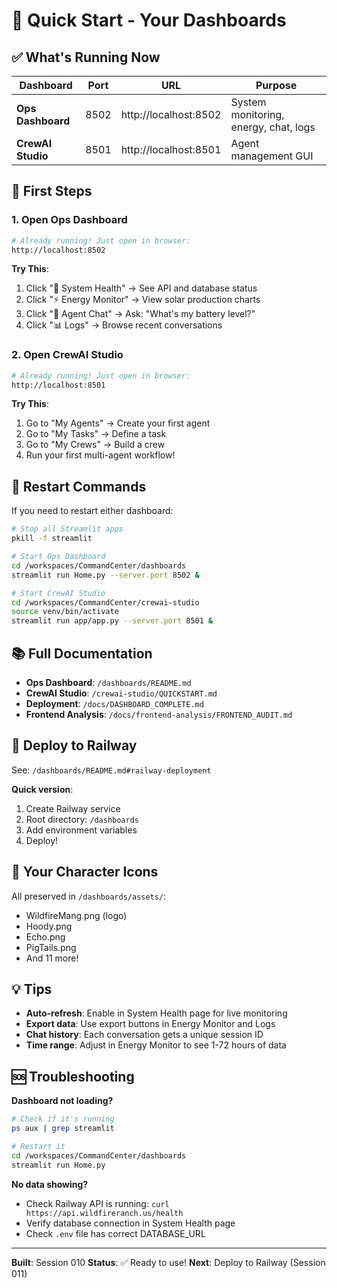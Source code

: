 # 🚀 Quick Start - Your Dashboards

## ✅ What's Running Now

| Dashboard | Port | URL | Purpose |
|-----------|------|-----|---------|
| **Ops Dashboard** | 8502 | http://localhost:8502 | System monitoring, energy, chat, logs |
| **CrewAI Studio** | 8501 | http://localhost:8501 | Agent management GUI |

## 🎯 First Steps

### 1. Open Ops Dashboard
```bash
# Already running! Just open in browser:
http://localhost:8502
```

**Try This**:
1. Click "🏥 System Health" → See API and database status
2. Click "⚡ Energy Monitor" → View solar production charts
3. Click "🤖 Agent Chat" → Ask: "What's my battery level?"
4. Click "📊 Logs" → Browse recent conversations

### 2. Open CrewAI Studio
```bash
# Already running! Just open in browser:
http://localhost:8501
```

**Try This**:
1. Go to "My Agents" → Create your first agent
2. Go to "My Tasks" → Define a task
3. Go to "My Crews" → Build a crew
4. Run your first multi-agent workflow!

## 🔄 Restart Commands

If you need to restart either dashboard:

```bash
# Stop all Streamlit apps
pkill -f streamlit

# Start Ops Dashboard
cd /workspaces/CommandCenter/dashboards
streamlit run Home.py --server.port 8502 &

# Start CrewAI Studio
cd /workspaces/CommandCenter/crewai-studio
source venv/bin/activate
streamlit run app/app.py --server.port 8501 &
```

## 📚 Full Documentation

- **Ops Dashboard**: `/dashboards/README.md`
- **CrewAI Studio**: `/crewai-studio/QUICKSTART.md`
- **Deployment**: `/docs/DASHBOARD_COMPLETE.md`
- **Frontend Analysis**: `/docs/frontend-analysis/FRONTEND_AUDIT.md`

## 🚀 Deploy to Railway

See: `/dashboards/README.md#railway-deployment`

**Quick version**:
1. Create Railway service
2. Root directory: `/dashboards`
3. Add environment variables
4. Deploy!

## 🎨 Your Character Icons

All preserved in `/dashboards/assets/`:
- WildfireMang.png (logo)
- Hoody.png
- Echo.png
- PigTails.png
- And 11 more!

## 💡 Tips

- **Auto-refresh**: Enable in System Health page for live monitoring
- **Export data**: Use export buttons in Energy Monitor and Logs
- **Chat history**: Each conversation gets a unique session ID
- **Time range**: Adjust in Energy Monitor to see 1-72 hours of data

## 🆘 Troubleshooting

**Dashboard not loading?**
```bash
# Check if it's running
ps aux | grep streamlit

# Restart it
cd /workspaces/CommandCenter/dashboards
streamlit run Home.py
```

**No data showing?**
- Check Railway API is running: `curl https://api.wildfireranch.us/health`
- Verify database connection in System Health page
- Check `.env` file has correct DATABASE_URL

---

**Built**: Session 010
**Status**: ✅ Ready to use!
**Next**: Deploy to Railway (Session 011)
